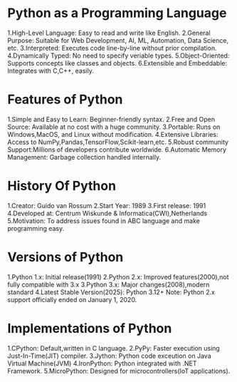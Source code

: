 # Python as a Programming Language

1.High-Level Language: Easy to read and write like English.
2.General Purpose: Suitable for Web Development, AI, ML, Automation, Data Science, etc.
3.Interpreted: Executes code line-by-line without prior compilation.
4.Dynamically Typed: No need to specify veriable types.
5.Object-Oriented: Supports concepts like classes and objects.
6.Extensible and Embeddable: Integrates with C,C++, easily.

# Features of Python

1.Simple and Easy to Learn: Beginner-friendly syntax.
2.Free and Open Source: Available at no cost with a huge community.
3.Portable: Runs on Windows,MacOS, and Linux without modification.
4.Extensive Libraries: Access to NumPy,Pandas,TensorFlow,Scikit-learn,etc.
5.Robust community Support:Millions of developers contribute worldwide.
6.Automatic Memory Management: Garbage collection handled internally.

# History Of Python

1.Creator: Guido van Rossum
2.Start Year: 1989
3.First release: 1991
4.Developed at: Centrum Wiskunde & Informatica(CWI),Netherlands
5.Motivation: To address issues found in ABC language and make programming easy.

# Versions of Python

1.Python 1.x: Initial release(1991)
2.Python 2.x: Improved features(2000),not fully compatible with 3.x
3.Python 3.x: Major changes(2008),modern standard
4.Latest Stable Version(2025): Python 3.12+
Note: Python 2.x support officially ended on January 1, 2020.

# Implementations of Python

1.CPython: Default,written in C language.
2.PyPy: Faster execution using Just-In-Time(JIT) compiler.
3.Jython: Python code exceution on Java Virtual Machine(JVM)
4.IronPython: Python integrated with .NET Framework.
5.MicroPython: Designed for microcontrollers(IoT applications).
